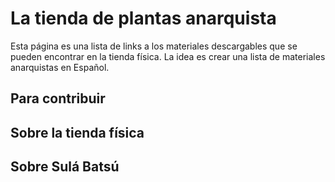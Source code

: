 # La tienda de plantas anarquista

Esta página es una lista de links a los materiales descargables que se pueden encontrar en la tienda física. La idea es crear una lista de materiales anarquistas en Español. 

## Para contribuir



## Sobre la tienda física



## Sobre Sulá Batsú
